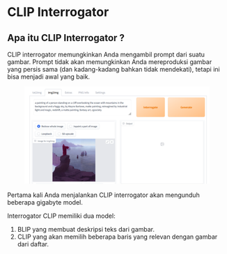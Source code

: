 # CLIP Interrogator

## Apa itu CLIP Interrogator ?

CLIP interrogator memungkinkan Anda mengambil prompt dari suatu gambar. Prompt tidak akan memungkinkan Anda mereproduksi gambar yang persis sama (dan kadang-kadang bahkan tidak mendekati), tetapi ini bisa menjadi awal yang baik.

<figure><img src="../../.gitbook/assets/image (2) (1).png" alt=""><figcaption></figcaption></figure>

Pertama kali Anda menjalankan CLIP interrogator akan mengunduh beberapa gigabyte model.

Interrogator CLIP memiliki dua model:&#x20;

1. BLIP yang membuat deskripsi teks dari gambar.&#x20;
2. CLIP yang akan memilih beberapa baris yang relevan dengan gambar dari daftar.
